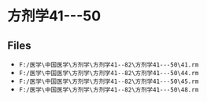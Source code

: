# 方剂学41---50

## Files

- `F:/医学\中国医学\方剂学\方剂学41--82\方剂学41---50\41.rm`
- `F:/医学\中国医学\方剂学\方剂学41--82\方剂学41---50\44.rm`
- `F:/医学\中国医学\方剂学\方剂学41--82\方剂学41---50\45.rm`
- `F:/医学\中国医学\方剂学\方剂学41--82\方剂学41---50\48.rm`
